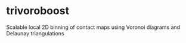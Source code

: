 # trivoroboost
Scalable local 2D binning of contact maps using Voronoi diagrams and Delaunay triangulations
